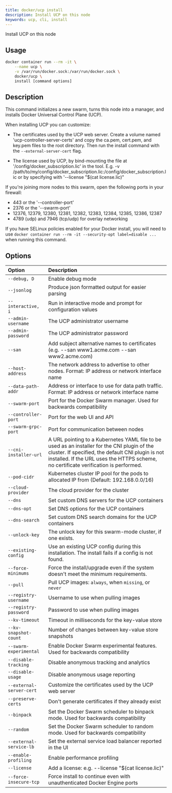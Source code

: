 ```yaml
---
title: docker/ucp install
description: Install UCP on this node
keywords: ucp, cli, install
---
```


Install UCP on this node

## Usage

```bash
docker container run --rm -it \
    --name ucp \
    -v /var/run/docker.sock:/var/run/docker.sock \
    docker/ucp \
    install [command options]
```

## Description

This command initializes a new swarm, turns this node into a manager, and installs
Docker Universal Control Plane (UCP).

When installing UCP you can customize:

  * The certificates used by the UCP web server. Create a volume
    named 'ucp-controller-server-certs' and copy the ca.pem, cert.pem, and key.pem
    files to the root directory. Then run the install command with the
    `--external-server-cert` flag.

  * The license used by UCP, by bind-mounting the file at
    '/config/docker_subscription.lic' in the tool.  E.g. -v /path/to/my/config/docker_subscription.lic:/config/docker_subscription.lic
    or by specifying with '--license "$(cat license.lic)"

If you're joining more nodes to this swarm, open the following ports in your
firewall:

  * 443 or the '--controller-port'
  * 2376 or the '--swarm-port'
  * 12376, 12379, 12380, 12381, 12382, 12383, 12384, 12385, 12386, 12387
  * 4789 (udp) and 7946 (tcp/udp) for overlay networking

If you have SELinux policies enabled for your Docker install, you will need to
use `docker container run --rm -it --security-opt label=disable ...` when running this
command.

## Options

| Option                   | Description                                                                                      |
| :----------------------- | :----------------------------------------------------------------------------------------------- |
| `--debug, D`             | Enable debug mode                                                                                |
| `--jsonlog`              | Produce json formatted output for easier parsing                                                 |
| `--interactive, i`       | Run in interactive mode and prompt for configuration values                                      |
| `--admin-username`       | The UCP administrator username                                                                   |
| `--admin-password`       | The UCP administrator password                                                                   |
| `--san`                  | Add subject alternative names to certificates (e.g. --san www1.acme.com --san www2.acme.com)     |
| `--host-address`         | The network address to advertise to other nodes. Format: IP address or network interface name    |
| `--data-path-addr`       | Address or interface to use for data path traffic. Format: IP address or network interface name  |
| `--swarm-port`           | Port for the Docker Swarm manager. Used for backwards compatibility                              |
| `--controller-port`      | Port for the web UI and API                                                                      |
| `--swarm-grpc-port`      | Port for communication between nodes                                                             |
| `--cni-installer-url`    | A URL pointing to a Kubernetes YAML file to be used as an installer for the CNI plugin of the cluster. If specified, the default CNI plugin is not installed. If the URL uses the HTTPS scheme, no certificate verification is performed. |
| `--pod-cidr`             | Kubernetes cluster IP pool for the pods to allocated IP from (Default: 192.168.0.0/16)           |
| `--cloud-provider`       | The cloud provider for the cluster                                                               |
| `--dns`                  | Set custom DNS servers for the UCP containers                                                    |
| `--dns-opt`              | Set DNS options for the UCP containers                                                           |
| `--dns-search`           | Set custom DNS search domains for the UCP containers                                             |
| `--unlock-key`           | The unlock key for this swarm-mode cluster, if one exists.                                       |
| `--existing-config`      | Use an existing UCP config during this installation. The install fails if a config is not found. |
| `--force-minimums`       | Force the install/upgrade even if the system doesn't meet the minimum requirements.              |
| `--pull`                 | Pull UCP images: `always`, when `missing`, or `never`                                            |
| `--registry-username`    | Username to use when pulling images                                                              |
| `--registry-password`    | Password to use when pulling images                                                              |
| `--kv-timeout`           | Timeout in milliseconds for the key-value store                                                  |
| `--kv-snapshot-count`    | Number of changes between key-value store snapshots                                              |
| `--swarm-experimental`   | Enable Docker Swarm experimental features. Used for backwards compatibility                      |
| `--disable-tracking`     | Disable anonymous tracking and analytics                                                         |
| `--disable-usage`        | Disable anonymous usage reporting                                                                |
| `--external-server-cert` | Customize the certificates used by the UCP web server                                            |
| `--preserve-certs`       | Don't generate certificates if they already exist                                                |
| `--binpack`              | Set the Docker Swarm scheduler to binpack mode. Used for backwards compatibility                 |
| `--random`               | Set the Docker Swarm scheduler to random mode. Used for backwards compatibility                  |
| `--external-service-lb`  | Set the external service load balancer reported in the UI                                        |
| `--enable-profiling`     | Enable performance profiling                                                                     |
| `--license`              | Add a license: e.g. --license "$(cat license.lic)"                                               |
| `--force-insecure-tcp`   | Force install to continue even with unauthenticated Docker Engine ports                         |
